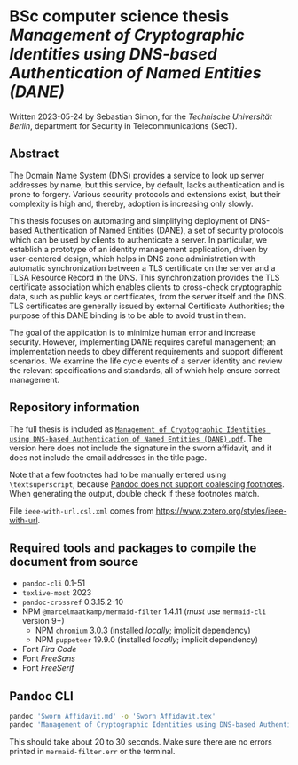 # BSc computer science thesis _Management of Cryptographic Identities using DNS-based Authentication of Named Entities (DANE)_

Written 2023-05-24 by Sebastian Simon, for the _Technische Universität Berlin_, department for Security in Telecommunications (SecT).

## Abstract

The Domain Name System (DNS) provides a service to look up server addresses by name, but this service, by default, lacks authentication and is prone to forgery.
Various security protocols and extensions exist, but their complexity is high and, thereby, adoption is increasing only slowly.

This thesis focuses on automating and simplifying deployment of DNS-based Authentication of Named Entities (DANE), a set of security protocols which can be used by clients to authenticate a server.
In particular, we establish a prototype of an identity management application, driven by user-centered design, which helps in DNS zone administration with automatic synchronization between a TLS certificate on the server and a TLSA Resource Record in the DNS.
This synchronization provides the TLS certificate association which enables clients to cross-check cryptographic data, such as public keys or certificates, from the server itself and the DNS.
TLS certificates are generally issued by external Certificate Authorities; the purpose of this DANE binding is to be able to avoid trust in them.

The goal of the application is to minimize human error and increase security.
However, implementing DANE requires careful management; an implementation needs to obey different requirements and support different scenarios.
We examine the life cycle events of a server identity and review the relevant specifications and standards, all of which help ensure correct management.

## Repository information

The full thesis is included as [`Management of Cryptographic Identities using DNS-based Authentication of Named Entities (DANE).pdf`](Management%20of%20Cryptographic%20Identities%20using%20DNS-based%20Authentication%20of%20Named%20Entities%20%28DANE%29.pdf).
The version here does not include the signature in the sworn affidavit, and it does not include the email addresses in the title page.

Note that a few footnotes had to be manually entered using `\textsuperscript`, because [Pandoc does not support coalescing footnotes](https://github.com/jgm/pandoc/issues/224).
When generating the output, double check if these footnotes match.

File `ieee-with-url.csl.xml` comes from <https://www.zotero.org/styles/ieee-with-url>.

## Required tools and packages to compile the document from source

* `pandoc-cli` 0.1-51
* `texlive-most` 2023
* `pandoc-crossref` 0.3.15.2-10
* NPM `@marcelmaatkamp/mermaid-filter` 1.4.11 (_must_ use `mermaid-cli` version 9+)
  * NPM `chromium` 3.0.3 (installed _locally_; implicit dependency)
  * NPM `puppeteer` 19.9.0 (installed _locally_; implicit dependency)
* Font _Fira Code_
* Font _FreeSans_
* Font _FreeSerif_

## Pandoc CLI

```sh
pandoc 'Sworn Affidavit.md' -o 'Sworn Affidavit.tex'
pandoc 'Management of Cryptographic Identities using DNS-based Authentication of Named Entities (DANE).md' --pdf-engine='xelatex' --number-sections --toc -F 'pandoc-crossref' -F 'mermaid-filter' --citeproc --csl 'ieee-with-url.csl.xml' --include-before-body='Sworn Affidavit.tex' -o 'Management of Cryptographic Identities using DNS-based Authentication of Named Entities (DANE).pdf'
```

This should take about 20 to 30 seconds.
Make sure there are no errors printed in `mermaid-filter.err` or the terminal.
